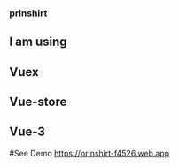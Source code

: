 ###  prinshirt
## I am using
## Vuex 
## Vue-store
## Vue-3
#See Demo 
https://prinshirt-f4526.web.app
